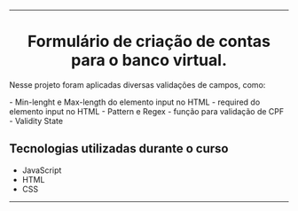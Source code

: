 <hr>

<h1 align="center">Formulário de criação de contas para o banco virtual.</h1>
<p>Nesse projeto foram aplicadas diversas validações de campos, como:</p>
<p>
- Min-lenght e Max-length do elemento input no HTML
- required do elemento input no HTML
- Pattern e Regex
- função para validação de CPF
- Validity State
</p>

## Tecnologias utilizadas durante o curso
* JavaScript
* HTML
* CSS

<hr>